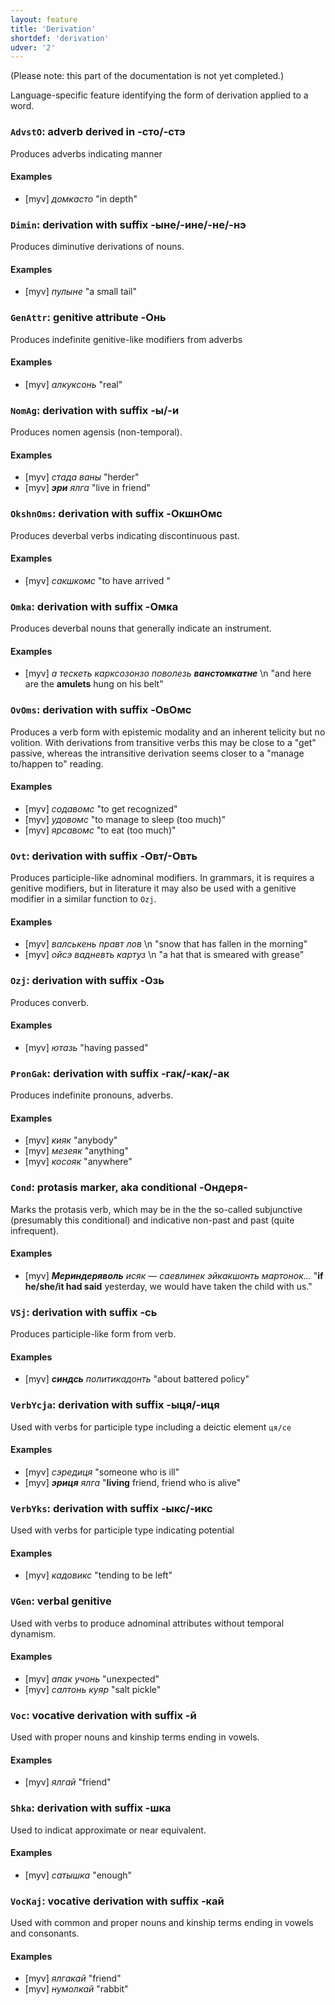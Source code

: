 ```yaml
---
layout: feature
title: 'Derivation'
shortdef: 'derivation'
udver: '2'
---
```


(Please note: this part of the documentation is not yet completed.)

Language-specific feature identifying the form of derivation applied
to a word.

### <a name="AdvstO">`AdvstO`</a>: adverb derived in -сто/-стэ

Produces adverbs indicating manner

#### Examples

* [myv] _домкасто_ "in depth"

### <a name="Dimin">`Dimin`</a>: derivation with suffix -ыне/-ине/-не/-нэ

Produces diminutive derivations of nouns.

#### Examples

* [myv] _пулыне_ "a small tail"

### <a name="GenAttr">`GenAttr`</a>: genitive attribute -Онь

Produces indefinite genitive-like modifiers from adverbs

#### Examples

* [myv] _алкуксонь_ "real"

### <a name="NomAg">`NomAg`</a>: derivation with suffix -ы/-и

Produces nomen agensis (non-temporal).

#### Examples

* [myv] _стада ваны_ "herder"
* [myv] _<b>эри</b> ялга_ "live in friend"

### <a name="OkshnOms">`OkshnOms`</a>: derivation with suffix -ОкшнОмс

Produces deverbal verbs indicating discontinuous past.

#### Examples

* [myv] _сакшкомс_ "to have arrived <and subsequentially left>"

### <a name="Omka">`Omka`</a>: derivation with suffix -Омка

Produces deverbal nouns that generally indicate an instrument.

#### Examples

* [myv] _а тескеть карксозонзо поволезь <b>ванстомкатне</b>_ \n "and here are the <b>amulets</b> hung on his belt"

### <a name="OvOms">`OvOms`</a>: derivation with suffix -ОвОмс

Produces a verb form with epistemic modality and an inherent telicity but no volition.
With derivations from transitive verbs this may be close to a "get" passive, whereas the
intransitive derivation seems closer to a "manage to/happen to" reading.

#### Examples

* [myv] _содавомс_ "to get recognized"
* [myv] _удовомс_ "to manage to sleep (too much)"
* [myv] _ярсавомс_ "to eat (too much)"

### <a name="Ovt">`Ovt`</a>: derivation with suffix -Овт/-Овть

Produces participle-like adnominal modifiers. In grammars, it is requires a genitive modifiers,
but in literature it may also be used with a genitive modifier in a similar function to `Ozj`.

#### Examples

* [myv] _валськень правт лов_ \n "snow that has fallen in the morning"
* [myv] _ойсэ вадневть картуз_ \n "a hat that is smeared with grease"


### <a name="Ozj">`Ozj`</a>: derivation with suffix -Озь

Produces converb.

#### Examples

* [myv] _ютазь_ "having passed"

### <a name="PronGak">`PronGak`</a>: derivation with suffix -гак/-как/-ак

Produces indefinite pronouns, adverbs.

#### Examples

* [myv] _кияк_ "anybody"
* [myv] _мезеяк_ "anything"
* [myv] _косояк_ "anywhere"

### <a name="Cond">`Cond`</a>: protasis marker, aka conditional -Ондеря-

Marks the protasis verb, which may be in the the so-called subjunctive (presumably this conditional) and indicative non-past and past (quite infrequent).

#### Examples

* [myv] _<b>Мериндеряволь</b> исяк — саевлинек эйкакшонть мартонок..._ "<b>if he/she/it had said</b> yesterday, we would have taken the child with us."


### <a name="VSj">`VSj`</a>: derivation with suffix -сь

Produces participle-like form from verb.

#### Examples

* [myv] _<b>синдсь</b> политикадонть_ "about battered policy"

### <a name="VerbYcja">`VerbYcja`</a>: derivation with suffix -ыця/-иця

Used with verbs for participle type including a deictic element `ця/се`

#### Examples

* [myv] _сэредиця_ "someone who is ill"
* [myv] _<b>эриця</b> ялга_ "<b>living</b> friend, friend who is alive"

### <a name="VerbYks">`VerbYks`</a>: derivation with suffix -ыкс/-икс

Used with verbs for participle type indicating potential 

#### Examples

* [myv] _кадовикс_ "tending to be left"

### <a name="VGen">`VGen`</a>: verbal genitive

Used with verbs to produce adnominal attributes without temporal dynamism.

#### Examples

* [myv] _апак учонь_ "unexpected"
* [myv] _салтонь куяр_ "salt pickle"

### <a name="Voc">`Voc`</a>: vocative derivation with suffix -й

Used with proper nouns and kinship terms ending in vowels.

#### Examples

* [myv] _ялгай_ "friend"

### <a name="Shka">`Shka`</a>: derivation with suffix -шка

Used to indicat approximate or near equivalent.

#### Examples

* [myv] _сатышка_ "enough"

### <a name="VocKaj">`VocKaj`</a>: vocative derivation with suffix -кай

Used with common and proper nouns and kinship terms ending in vowels and consonants.

#### Examples

* [myv] _ялгакай_ "friend"
* [myv] _нумолкай_ "rabbit"

<!-- Interlanguage links updated Po 11. listopadu 2024, 20:09:38 CET -->
